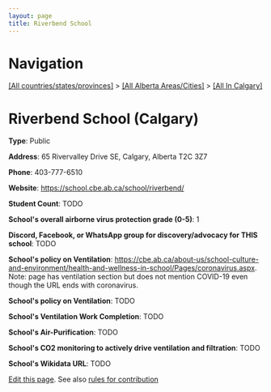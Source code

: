 ```yaml
---
layout: page
title: Riverbend School
---
```

# Navigation

[[All countries/states/provinces]](../../..) > [[All Alberta Areas/Cities]](../..) > [[All In Calgary]](..)

# Riverbend School (Calgary)

**Type**: Public

**Address**: 65 Rivervalley Drive SE, Calgary, Alberta T2C 3Z7

**Phone**: 403-777-6510

**Website**: <https://school.cbe.ab.ca/school/riverbend/>

**Student Count**: TODO

**School's overall airborne virus protection grade (0-5)**: 1

**Discord, Facebook, or WhatsApp group for discovery/advocacy for THIS school**: TODO

**School's policy on Ventilation**: <https://cbe.ab.ca/about-us/school-culture-and-environment/health-and-wellness-in-school/Pages/coronavirus.aspx>. Note: page has ventilation section but does not mention COVID-19 even though the URL ends with coronavirus.

**School's policy on Ventilation**: TODO

**School's Ventilation Work Completion**: TODO

**School's Air-Purification**: TODO

**School's CO2 monitoring to actively drive ventilation and filtration**: TODO

**School's Wikidata URL**: TODO


[Edit this page](https://github.com/ventilate-schools/AB/edit/main/./Calgary/Riverbend_School.md). See also [rules for contribution](../../../contribution-rules/)